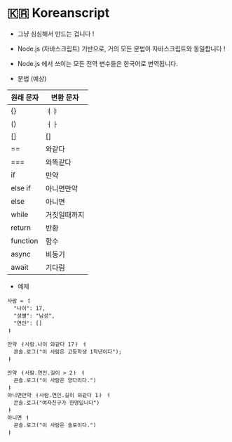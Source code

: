 # 🇰🇷 Koreanscript

- 그냥 심심해서 만드는 겁니다 !

- Node.js (자바스크립트) 기반으로, 거의 모든 문법이 자바스크립트와 동일합니다 !

- Node.js 에서 쓰이는 모든 전역 변수들은 한국어로 변역됩니다.

- 문법 (예상)

| 원래 문자  | 변환 문자 |
| ------------- | ------------- |
| {}  | ㅕㅑ  |
| ()  | ㅓㅏ  |
| []  | []  |
| ==  | 와같다  |
| ===  | 와똑같다  |
| if  | 만약  |
| else if  | 아니면만약  |
| else  | 아니면  |
| while  | 거짓일때까지  |
| return  | 반환  |
| function  | 함수  |
| async  | 비동기  |
| await  | 기다림  |

- 예제
```
사람 = ㅕ
  "나이": 17,
  "성별": "남성",
  "연인": []
ㅑ

만약 ㅓ사람.나이 와같다 17ㅏ ㅕ
  콘솔.로그("이 사람은 고등학생 1학년이다");
ㅑ

만약 ㅓ사람.연인.길이 > 2ㅏ ㅕ
  콘솔.로그("이 사람은 양다리다.")
ㅑ 
아니면만약 ㅓ사람.연인.길이 와같다 1ㅏ ㅕ
  콘솔.로그("여자친구가 한명입니다")
ㅑ 
아니면 ㅕ
  콘솔.로그("이 사람은 솔로이다.")
ㅑ
```
